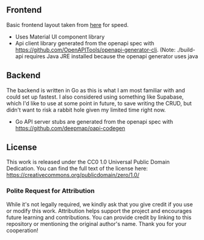 ## Frontend

Basic frontend layout taken from [here](https://github.com/mui/material-ui/tree/v5.14.0/docs/data/material/getting-started/templates/dashboard) for speed.

- Uses Material UI component library
- Api client library generated from the openapi spec with https://github.com/OpenAPITools/openapi-generator-cli. (Note: ./build-api requires Java JRE installed because the openapi generator uses java

## Backend

The backend is written in Go as this is what I am most familiar with and could set up fastest. I also considered using something like Supabase, which I'd like to use at some point in future, to save writing the CRUD, but didn't want to risk a rabbit hole given my limited time right now.

- Go API server stubs are generated from the openapi spec with https://github.com/deepmap/oapi-codegen

## License

This work is released under the CC0 1.0 Universal Public Domain Dedication. You can find the full text of the license here: https://creativecommons.org/publicdomain/zero/1.0/

### Polite Request for Attribution

While it's not legally required, we kindly ask that you give credit if you use or modify this work. Attribution helps support the project and encourages future learning and contributions. You can provide credit by linking to this repository or mentioning the original author's name. Thank you for your cooperation!
